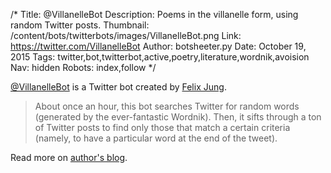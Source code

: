 /*
Title: @VillanelleBot
Description: Poems in the villanelle form, using random Twitter posts.
Thumbnail: /content/bots/twitterbots/images/VillanelleBot.png
Link: https://twitter.com/VillanelleBot
Author: botsheeter.py
Date: October 19, 2015
Tags: twitter,bot,twitterbot,active,poetry,literature,wordnik,avoision
Nav: hidden
Robots: index,follow
*/

[@VillanelleBot](https://twitter.com/VillanelleBot) is a Twitter bot created by [Felix Jung](https://twitter.com/avoision). 

> About once an hour, this bot searches Twitter for random words (generated by the ever-fantastic Wordnik). Then, it sifts through a ton of Twitter posts to find only those that match a certain criteria (namely, to have a particular word at the end of the tweet).

Read more on [author's blog](http://avoision.com/2015/08/26/villanelle-bot-poems-in-the-villanelle-form-created-using-random-posts-from-twitter.php).

